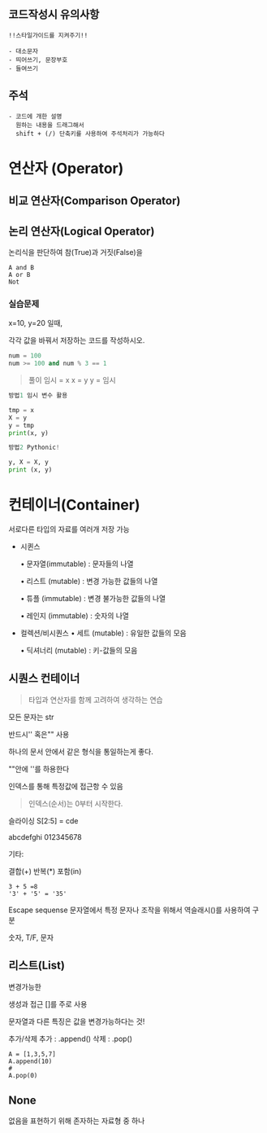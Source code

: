 ## 코드작성시 유의사항

```
!!스타일가이드를 지켜주기!!

- 대소문자
- 띄어쓰기, 문장부호
- 들여쓰기
```

## 주석

```
- 코드에 개한 설명
  원하는 내용을 드래그해서
  shift + (/) 단축키를 사용하여 주석처리가 가능하다
```

# 연산자 (Operator)

## 비교 연산자(Comparison Operator)

## 논리 연산자(Logical Operator)

논리식을 판단하여 참(True)과 거짓(False)을

```
A and B
A or B
Not
```

### 실습문제

x=10, y=20 일때,

각각 값을 바꿔서 저장하는 코드를 작성하시오.

```python
num = 100
num >= 100 and num % 3 == 1
```

> 풀이
> 임시 = x
> x = y
> y = 임시

```python
방법1 임시 변수 활용

tmp = x
X = y
y = tmp
print(x, y)
```

```python
방법2 Pythonic!

y, X = X, y
print (x, y)
```

# 컨테이너(Container)

서로다른 타입의 자료를 여러개 저장 가능

- 시퀸스

  • 문자열(immutable) : 문자들의 나열

  • 리스트 (mutable) : 변경 가능한 값들의 나열

  • 튜플 (immutable) : 변경 불가능한 값들의 나열

  • 레인지 (immutable) : 숫자의 나열

- 컬렉션/비시퀀스
  • 세트 (mutable) : 유일한 값들의 모음

  • 딕셔너리 (mutable) : 키-값들의 모음

## 시퀀스 컨테이너

> 타입과 연산자를 함께 고려하여 생각하는 연습

모든 문자는 str

반드시'' 혹은"" 사용

하나의 문서 안에서 같은 형식을 통일하는게 좋다.

""안에 ''를 하용한다

인덱스를 통해 특정값에 접근항 수 있음

> 인덱스(순서)는 0부터 시작한다.

슬라이싱 S[2:5]
= cde

abcdefghi
012345678

기타:

결합(+) 반복(\*) 포함(in)

```
3 + 5 =8
'3' + '5' = '35'
```

Escape sequense
문자열에서 특정 문자나 조작을 위해서 역슬래시(\)를 사용하여 구분

숫자, T/F, 문자

## 리스트(List)

변경가능한

생성과 접근
[]를 주로 사용

문자열과 다른 특징은 값을 변경가능하다는 것!

추가/삭제
추가 : .append()
삭제 : .pop()

```
A = [1,3,5,7]
A.append(10)
#
A.pop(0)
```

## None

없음을 표현하기 위해 존자하는 자료형 중 하나
